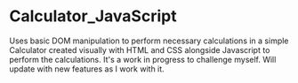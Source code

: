 # Calculator_JavaScript
Uses basic DOM manipulation to perform necessary calculations in a simple Calculator created visually with HTML and CSS alongside Javascript to perform the calculations. It's a work in progress to challenge myself. Will update with new features as I work with it. 
